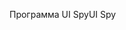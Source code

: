 <span data-ttu-id="98a2e-101">Программа UI Spy</span><span class="sxs-lookup"><span data-stu-id="98a2e-101">UI Spy</span></span>